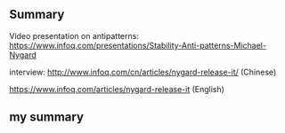Summary
-------------

Video presentation on antipatterns: https://www.infoq.com/presentations/Stability-Anti-patterns-Michael-Nygard

interview: http://www.infoq.com/cn/articles/nygard-release-it/ (Chinese)  

https://www.infoq.com/articles/nygard-release-it (English)


my summary
---------------


